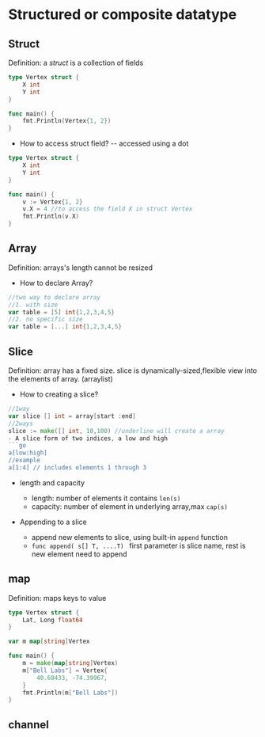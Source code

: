 # Structured or composite datatype

## Struct
Definition: a *struct* is a collection of fields 
```go
type Vertex struct {
	X int
	Y int
}

func main() {
	fmt.Println(Vertex{1, 2})
}
```
- How to access struct field? -- accessed using a dot 
```go 
type Vertex struct {
	X int
	Y int
}

func main() {
	v := Vertex{1, 2}
	v.X = 4 //to access the field X in struct Vertex 
	fmt.Println(v.X)
}
```

## Array
Definition: arrays's length cannot be resized 
- How to declare Array? 
```go 
//two way to declare array
//1. with size 
var table = [5] int{1,2,3,4,5}
//2. no specific size 
var table = [...] int{1,2,3,4,5} 
```
## Slice
Definition: array has a fixed size. slice is dynamically-sized,flexible view into the elements of array. (arraylist) 
- How to creating a slice? 
```go 
//1way
var slice [] int = array[start :end] 
//2ways 
slice := make([] int, 10,100) //underline will create a array
- A slice form of two indices, a low and high
```go 
a[low:high] 
//example 
a[1:4] // includes elements 1 through 3 
```
- length and capacity
  -  length: number of elements it contains ```len(s)```
  -  capacity: number of element in underlying array,max ```cap(s)```

- Appending to a slice 
  - append new elements to slice, using built-in ```append``` function 
  - ```func append( s[] T, ....T) ``` first parameter is slice name, rest is new element need to append 
## map
Definition: maps keys to value 
```go 
type Vertex struct {
	Lat, Long float64
}

var m map[string]Vertex

func main() {
	m = make(map[string]Vertex)
	m["Bell Labs"] = Vertex{
		40.68433, -74.39967,
	}
	fmt.Println(m["Bell Labs"])
}
```
## channel 
